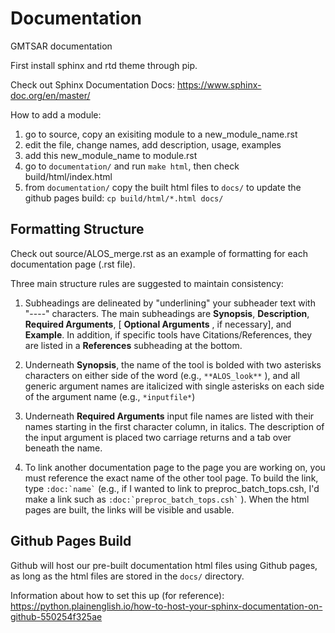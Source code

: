 # Documentation
GMTSAR documentation

First install sphinx and rtd theme through pip.

Check out Sphinx Documentation Docs: https://www.sphinx-doc.org/en/master/

How to add a module:
1) go to source, copy an exisiting module to a new_module_name.rst
2) edit the file, change names, add description, usage, examples
3) add this new_module_name to module.rst
4) go to `documentation/` and run `make html`, then check build/html/index.html
5) from `documentation/` copy the built html files to `docs/` to update the github pages build: `cp build/html/*.html docs/ `

## Formatting Structure

Check out source/ALOS_merge.rst as an example of formatting for each documentation page (.rst file).

Three main structure rules are suggested to maintain consistency:
1) Subheadings are delineated by "underlining" your subheader text with "----" characters. The main subheadings are **Synopsis**, **Description**, **Required Arguments**, [ **Optional Arguments** , if necessary], and **Example**. In addition, if specific tools have Citations/References, they are listed in a **References** subheading at the bottom.

2) Underneath **Synopsis**, the name of the tool is bolded with two asterisks characters on either side of the word (e.g., `**ALOS_look**` ), and all generic argument names are italicized with single asterisks on each side of the argument name (e.g., `*inputfile*`)

3) Underneath **Required Arguments** input file names are listed with their names starting in the first character column, in italics. The description of the input argument is placed two carriage returns and a tab over beneath the name. 

4) To link another documentation page to the page you are working on, you must reference the exact name of the other tool page. To build the link, type `` :doc:`name` `` (e.g., if I wanted to link to preproc_batch_tops.csh, I'd make a link such as `` :doc:`preproc_batch_tops.csh` `` ). When the html pages are built, the links will be visible and usable. 

## Github Pages Build

Github will host our pre-built documentation html files using Github pages, as long as the html files are stored in the `docs/` directory. 

Information about how to set this up (for reference): https://python.plainenglish.io/how-to-host-your-sphinx-documentation-on-github-550254f325ae
